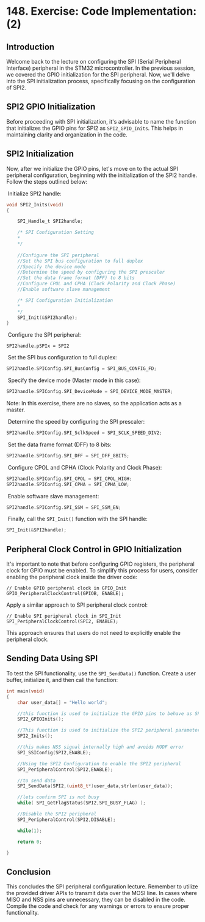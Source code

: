 # 148. Exercise: Code Implementation: (2)



## Introduction

Welcome back to the lecture on configuring the SPI (Serial Peripheral Interface) peripheral in the STM32 microcontroller. In the previous session, we covered the GPIO initialization for the SPI peripheral. Now, we'll delve into the SPI initialization process, specifically focusing on the configuration of SPI2.

## SPI2 GPIO Initialization

Before proceeding with SPI initialization, it's advisable to name the function that initializes the GPIO pins for SPI2 as `SPI2_GPIO_Inits`. This helps in maintaining clarity and organization in the code.

## SPI2 Initialization

Now, after we initialize the GPIO pins, let's move on to the actual SPI peripheral configuration, beginning with the initialization of the SPI2 handle. Follow the steps outlined below:

​	Initialize SPI2 handle:

```c
void SPI2_Inits(void)
{

	SPI_Handle_t SPI2handle;

	/* SPI Configuration Setting
	*
	*/
    
    //Configure the SPI peripheral
    //Set the SPI bus configuration to full duplex
    //Specify the device mode
    //Determine the speed by configuring the SPI prescaler
    //Set the data frame format (DFF) to 8 bits
    //Configure CPOL and CPHA (Clock Polarity and Clock Phase)
    //Enable software slave management

    /* SPI Configuration Initialization
	*
	*/
	SPI_Init(&SPI2handle);
}
```

​	Configure the SPI peripheral:

```
SPI2handle.pSPIx = SPI2
```

​	Set the SPI bus configuration to full duplex:

```c
SPI2handle.SPIConfig.SPI_BusConfig = SPI_BUS_CONFIG_FD;
```

​	Specify the device mode (Master mode in this case):

```c
SPI2handle.SPIConfig.SPI_DeviceMode = SPI_DEVICE_MODE_MASTER;
```

Note: In this exercise, there are no slaves, so the application acts as a master.

​	Determine the speed by configuring the SPI prescaler:

```c
SPI2handle.SPIConfig.SPI_SclkSpeed = SPI_SCLK_SPEED_DIV2;
```

​	Set the data frame format (DFF) to 8 bits:

```c
SPI2handle.SPIConfig.SPI_DFF = SPI_DFF_8BITS;
```

​	Configure CPOL and CPHA (Clock Polarity and Clock Phase):

```c
SPI2handle.SPIConfig.SPI_CPOL = SPI_CPOL_HIGH;
SPI2handle.SPIConfig.SPI_CPHA = SPI_CPHA_LOW;
```

​	Enable software slave management:

```c
SPI2handle.SPIConfig.SPI_SSM = SPI_SSM_EN;
```

​	Finally, call the `SPI_Init()` function with the SPI handle:

```c
SPI_Init(&SPI2handle);
```

## Peripheral Clock Control in GPIO Initialization

It's important to note that before configuring GPIO registers, the peripheral clock for GPIO must be enabled. To simplify this process for users, consider enabling the peripheral clock inside the driver code:

```
// Enable GPIO peripheral clock in GPIO_Init
GPIO_PeripheralClockControl(GPIOB, ENABLE);
```

Apply a similar approach to SPI peripheral clock control:

```
// Enable SPI peripheral clock in SPI_Init
SPI_PeripheralClockControl(SPI2, ENABLE);
```

This approach ensures that users do not need to explicitly enable the peripheral clock.

## Sending Data Using SPI

To test the SPI functionality, use the `SPI_SendData()` function. Create a user buffer, initialize it, and then call the function:

```c
int main(void)
{
	char user_data[] = "Hello world";

	//this function is used to initialize the GPIO pins to behave as SPI2 pins
	SPI2_GPIOInits();

	//This function is used to initialize the SPI2 peripheral parameters
	SPI2_Inits();

	//this makes NSS signal internally high and avoids MODF error
	SPI_SSIConfig(SPI2,ENABLE);

	//Using the SPI2 Configuration to enable the SPI2 peripheral
	SPI_PeripheralControl(SPI2,ENABLE);

	//to send data
	SPI_SendData(SPI2,(uint8_t*)user_data,strlen(user_data));

	//lets confirm SPI is not busy
	while( SPI_GetFlagStatus(SPI2,SPI_BUSY_FLAG) );

	//Disable the SPI2 peripheral
	SPI_PeripheralControl(SPI2,DISABLE);

	while(1);

	return 0;

}
```

## Conclusion

This concludes the SPI peripheral configuration lecture. Remember to utilize the provided driver APIs to transmit data over the MOSI line. In cases where MISO and NSS pins are unnecessary, they can be disabled in the code. Compile the code and check for any warnings or errors to ensure proper functionality.